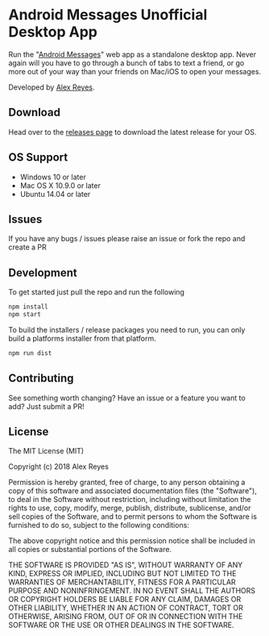 # Android Messages Unofficial Desktop App

Run the "[Android Messages][2]" web app as a standalone desktop app.  Never again will you have to go through a bunch of tabs to text a friend, or go more out of your way than your friends on Mac/iOS to open your messages.

[2]: https://messages.android.com/

Developed by [Alex Reyes][1].

[1]: https://www.alexreyes.xyz

Download
---------
Head over to the [releases page](https://github.com/reyesalex/Android-Messages-Desktop-UNOFFICIAL/releases) to download the latest release for your OS.

OS Support
------------

* Windows 10 or later
* Mac OS X 10.9.0 or later
* Ubuntu 14.04 or later

Issues
-------
If you have any bugs / issues please raise an
issue or fork the repo and create a PR

Development
-----------

To get started just pull the repo and run the following

```bash
npm install
npm start
```

To build the installers / release packages you need to run, you can only build a platforms installer from that platform.
```bash
npm run dist
```

Contributing
------------

See something worth changing? Have an issue or a feature you want to add? Just submit a PR!

License
-------

The MIT License (MIT)

Copyright (c) 2018 Alex Reyes

Permission is hereby granted, free of charge, to any person obtaining a copy of
this software and associated documentation files (the "Software"), to deal in
the Software without restriction, including without limitation the rights to
use, copy, modify, merge, publish, distribute, sublicense, and/or sell copies of
the Software, and to permit persons to whom the Software is furnished to do so,
subject to the following conditions:

The above copyright notice and this permission notice shall be included in all
copies or substantial portions of the Software.

THE SOFTWARE IS PROVIDED "AS IS", WITHOUT WARRANTY OF ANY KIND, EXPRESS OR
IMPLIED, INCLUDING BUT NOT LIMITED TO THE WARRANTIES OF MERCHANTABILITY, FITNESS
FOR A PARTICULAR PURPOSE AND NONINFRINGEMENT. IN NO EVENT SHALL THE AUTHORS OR
COPYRIGHT HOLDERS BE LIABLE FOR ANY CLAIM, DAMAGES OR OTHER LIABILITY, WHETHER
IN AN ACTION OF CONTRACT, TORT OR OTHERWISE, ARISING FROM, OUT OF OR IN
CONNECTION WITH THE SOFTWARE OR THE USE OR OTHER DEALINGS IN THE SOFTWARE.

